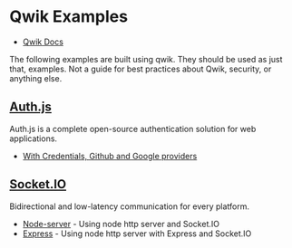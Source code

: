 # Qwik Examples

- [Qwik Docs](https://qwik.builder.io/)

The following examples are built using qwik.  They should be used as just that, examples. Not a guide for best practices about Qwik, security, or anything else.

## [Auth.js](https://authjs.dev/)

Auth.js is a complete open-source authentication solution for web applications.

- [With Credentials, Github and Google providers](authjs/creds-github-google/)

## [Socket.IO](https://socket.io/)

Bidirectional and low-latency communication for every platform.

- [Node-server](socket.io/node-server) - Using node http server and Socket.IO
- [Express](socket.io/express) - Using node http server with Express and Socket.IO